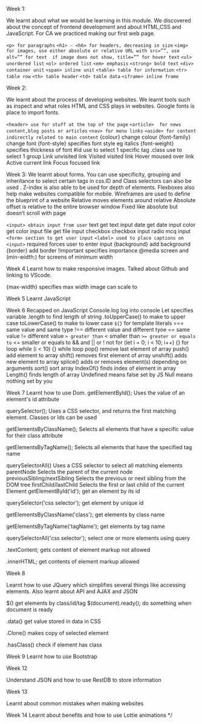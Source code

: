   Week 1:

We learnt about what we would be learning in this module. We discovered about the concept of frontend development and about HTML,CSS and JavaScript. For CA we practiced making our first web page.

`<p> for paragraphs`
`<h1> - <h6> for headers, decreasing in size`
`<img> for images, use either absolute or relative URL with src=””, use alt=”” for text  if image does not show, title=”” for hover text`
`<ul> unordered list`
`<ol> ordered list`
`<em> emphasis`
`<strong> bold text`
`<div> container unit`
`<span> inline unit`
`<table> table for information`
`<tr> table row`
`<th> table header`
`<td> table data`
`<iframe> inline frame`


Week 2:

We learnt about the process of developing websites. We learnt tools such as inspect and what roles HTML and CSS plays in websites. Google fonts is place to import fonts.

`<header> use for stuff at the top of the page`
`<article>  for news content,blog posts or articles`
`<nav> for menu links`
`<aside> for content indirectly related to main content`
{colour} change colour
{font-family} change font
{font-style} specifies font style eg italics
{font-weight} specifies thickness of font
#id use to select 1 specific tag
.class use to select 1 group
Link unvisited link
Visited visited link
Hover moused over link
Active current link
Focus focused link

Week 3: 
We learnt about forms. You can use specificity,  grouping and inheritance to select certain tags in css.ID and Class selectors can also be used . Z-index is also able to be used for depth of elements. Flexboxes also help make websites compatible for mobile. Wireframes are used to define the blueprint of a website
Relative moves elements around relative
Absolute offset is relative to the entire browser window
Fixed like absolute but doesn’t scroll with page

`<input> obtain input from user`
text get text input
date get date input
color get color input
file get file input
checkbox  checkbox input
radio mcq input
`<form> section to get user input`
`<label> used to place captions on <input>`
required forces user to enter input
{background} add background
{border} add border
!important specifies importance
@media screen and (min-width:) for screens of minimum width

Week 4
Learnt how to make responsive images. Talked about Github and linking to VScode.

{max-width} specifies max width image can scale to

Week 5 
Learnt JavaScript

Week 6
Recapped on JavaScript
Console.log log into console
Let specifies variable
.length to find length of string
.toUpperCase() to make to upper case
toLowerCase() to make to lower case
`${}` for template literals
=== same value and same type
!== different value and different tyoe
== same value 
!= different value
`> greater than`
< smaller than
`>= greater or equals to`
<= smaller or equals to
&& and
|| or
! not
for (let i = 0; i < 10; i++) {} for loop
while (i < 10) {} while loop
pop() remove last element of array
push() add element to array
shift() removes first element of array
unshift() adds new element to array
splice() adds or removes element(s) depending on arguments
sort() sort array
IndexOf() finds index of element in array
Length() finds length of array
Undefined means false set by JS
Null means nothing set by you

Week 7
Learnt how to use Dom.
getElementById(); 
Uses the value of an element's id attribute

querySelector();
Uses a CSS selector, and returns the first
matching element. Classes or Ids can be
used


getElementsByClassName();
Selects all elements that have a specific
value for their class attribute

getElementsByTagName();
Selects all elements that have the specified
tag name

querySelectorAll()
Uses a CSS selector to select all matching
elements
parentNode
Selects the parent of the current node
previousSibling/nextSibling
Selects the previous or next sibling from the
DOM tree
firstChild/lastChild
Selects the first or last child of the current
Element
getElementById('id'); get an element by its id

querySelector('css selector'); get element by unique id

getElementsByClassName('class'); get elements by class name

getElementsByTagName('tagName'); get elements by tag name

querySelectorAll('css selector'); select one or more elements using query

<element>.textContent; gets content of element markup not allowed

<element>.innerHTML; get contents of element markup allowed

Week 8

Learnt how to use JQuery which simplifies several things like accessing elements. Also learnt about API and AJAX and JSON

$() get elements by class/id/tag
$(document).ready(); do something when document is ready

.data() get value stored in data in CSS

.Clone() makes copy of selected element

.hasClass() check if element has class

Week 9
Learnt how to use Bootstrap

Week 12

Understand JSON and how to use RestDB to store information

Week 13

Learnt about common mistakes when making websites

Week 14
Learnt about benefits and how to use Lottie animations */
